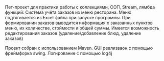 Пет-проект для практики работы с коллекциями, ООП, Stream, лямбда функций:
Система учёта заказов из меню ресторана. Меню подтягивается из Excel файла при запуске программы. 
При формировании заказов выводится информация о заказанных пунктов меню, их количестве, стоймости и общей суммы.
Имеется возможность редактирования заказов (удаление/добавление блюд, удаление заказов)

Проект собран с использованием Maven.
GUI реализваон с помощью фреймфорка swing.
Логирование с помощью log4j
